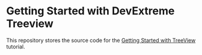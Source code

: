 # Getting Started with DevExtreme Treeview

This repository stores the source code for the [Getting Started with TreeView](https://js.devexpress.com/Documentation/Guide/UI_Components/TreeView/Getting_Started_with_TreeView/) tutorial.